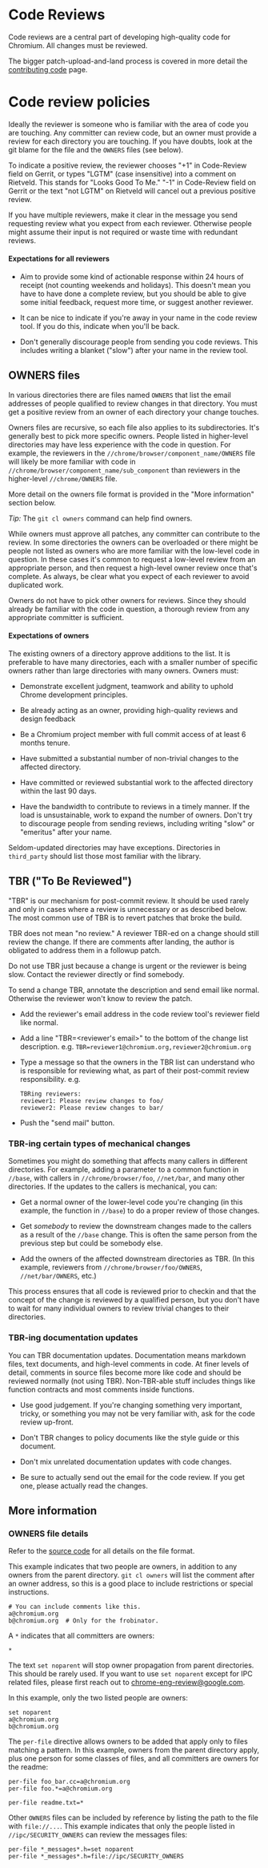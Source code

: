 # Code Reviews

Code reviews are a central part of developing high-quality code for Chromium.
All changes must be reviewed.

The bigger patch-upload-and-land process is covered in more detail the
[contributing code](https://www.chromium.org/developers/contributing-code)
page.

# Code review policies

Ideally the reviewer is someone who is familiar with the area of code you are
touching. Any committer can review code, but an owner must provide a review
for each directory you are touching. If you have doubts, look at the git blame
for the file and the `OWNERS` files (see below).

To indicate a positive review, the reviewer chooses "+1" in Code-Review field
on Gerrit, or types "LGTM" (case insensitive) into a comment on Rietveld. This
stands for "Looks Good To Me." "-1" in Code-Review field on Gerrit or the text
"not LGTM" on Rietveld will cancel out a previous positive review.

If you have multiple reviewers, make it clear in the message you send
requesting review what you expect from each reviewer. Otherwise people might
assume their input is not required or waste time with redundant reviews.

#### Expectations for all reviewers

  * Aim to provide some kind of actionable response within 24 hours of receipt
    (not counting weekends and holidays). This doesn't mean you have to have
    done a complete review, but you should be able to give some initial
    feedback, request more time, or suggest another reviewer.

  * It can be nice to indicate if you're away in your name in the code review
    tool. If you do this, indicate when you'll be back.

  * Don't generally discourage people from sending you code reviews. This
    includes writing a blanket ("slow") after your name in the review tool.

## OWNERS files

In various directories there are files named `OWNERS` that list the email
addresses of people qualified to review changes in that directory. You must
get a positive review from an owner of each directory your change touches.

Owners files are recursive, so each file also applies to its subdirectories.
It's generally best to pick more specific owners. People listed in higher-level
directories may have less experience with the code in question. For example,
the reviewers in the `//chrome/browser/component_name/OWNERS` file will likely
be more familiar with code in `//chrome/browser/component_name/sub_component`
than reviewers in the higher-level `//chrome/OWNERS` file.

More detail on the owners file format is provided in the "More information"
section below.

*Tip:* The `git cl owners` command can help find owners.

While owners must approve all patches, any committer can contribute to the
review. In some directories the owners can be overloaded or there might be
people not listed as owners who are more familiar with the low-level code in
question. In these cases it's common to request a low-level review from an
appropriate person, and then request a high-level owner review once that's
complete. As always, be clear what you expect of each reviewer to avoid
duplicated work.

Owners do not have to pick other owners for reviews. Since they should already
be familiar with the code in question, a thorough review from any appropriate
committer is sufficient.

#### Expectations of owners

The existing owners of a directory approve additions to the list. It is
preferable to have many directories, each with a smaller number of specific
owners rather than large directories with many owners. Owners must:

  * Demonstrate excellent judgment, teamwork and ability to uphold Chrome
    development principles.

  * Be already acting as an owner, providing high-quality reviews and design
    feedback

  * Be a Chromium project member with full commit access of at least 6
    months tenure.

  * Have submitted a substantial number of non-trivial changes to the affected
    directory.

  * Have committed or reviewed substantial work to the affected directory
    within the last 90 days.

  * Have the bandwidth to contribute to reviews in a timely manner. If the load
    is unsustainable, work to expand the number of owners. Don't try to
    discourage people from sending reviews, including writing "slow" or
    "emeritus" after your name.

Seldom-updated directories may have exceptions. Directories in `third_party`
should list those most familiar with the library.

## TBR ("To Be Reviewed")

"TBR" is our mechanism for post-commit review. It should be used rarely and
only in cases where a review is unnecessary or as described below. The most
common use of TBR is to revert patches that broke the build.

TBR does not mean "no review." A reviewer TBR-ed on a change should still
review the change. If there are comments after landing, the author is obligated
to address them in a followup patch.

Do not use TBR just because a change is urgent or the reviewer is being slow.
Contact the reviewer directly or find somebody.

To send a change TBR, annotate the description and send email like normal.
Otherwise the reviewer won't know to review the patch.

  * Add the reviewer's email address in the code review tool's reviewer field
    like normal.

  * Add a line "TBR=<reviewer's email>" to the bottom of the change list
    description. e.g. `TBR=reviewer1@chromium.org,reviewer2@chromium.org`

  * Type a message so that the owners in the TBR list can understand who is
    responsible for reviewing what, as part of their post-commit review
    responsibility. e.g.
    ```
    TBRing reviewers:
    reviewer1: Please review changes to foo/
    reviewer2: Please review changes to bar/
    ```

  * Push the "send mail" button.

### TBR-ing certain types of mechanical changes

Sometimes you might do something that affects many callers in different
directories. For example, adding a parameter to a common function in
`//base`, with callers in `//chrome/browser/foo`, `//net/bar`, and many other
directories. If the updates to the callers is mechanical, you can:

  * Get a normal owner of the lower-level code you're changing (in this
    example, the function in `//base`) to do a proper review of those changes.

  * Get _somebody_ to review the downstream changes made to the callers as a
    result of the `//base` change. This is often the same person from the
    previous step but could be somebody else.

  * Add the owners of the affected downstream directories as TBR. (In this
    example, reviewers from `//chrome/browser/foo/OWNERS`, `//net/bar/OWNERS`,
    etc.)

This process ensures that all code is reviewed prior to checkin and that the
concept of the change is reviewed by a qualified person, but you don't have to
wait for many individual owners to review trivial changes to their directories.

### TBR-ing documentation updates

You can TBR documentation updates. Documentation means markdown files, text
documents, and high-level comments in code. At finer levels of detail, comments
in source files become more like code and should be reviewed normally (not
using TBR). Non-TBR-able stuff includes things like function contracts and most
comments inside functions.

  * Use good judgement. If you're changing something very important, tricky,
    or something you may not be very familiar with, ask for the code review
    up-front.

  * Don't TBR changes to policy documents like the style guide or this document.

  * Don't mix unrelated documentation updates with code changes.

  * Be sure to actually send out the email for the code review. If you get one,
    please actually read the changes.

## More information

### OWNERS file details

Refer to the [source code](https://chromium.googlesource.com/chromium/tools/depot_tools/+/master/owners.py)
for all details on the file format.

This example indicates that two people are owners, in addition to any owners
from the parent directory. `git cl owners` will list the comment after an
owner address, so this is a good place to include restrictions or special
instructions.
```
# You can include comments like this.
a@chromium.org
b@chromium.org  # Only for the frobinator.
```

A `*` indicates that all committers are owners:
```
*
```

The text `set noparent` will stop owner propagation from parent directories.
This should be rarely used. If you want to use `set noparent` except for IPC
related files, please first reach out to chrome-eng-review@google.com.

In this example, only the two listed people are owners:
```
set noparent
a@chromium.org
b@chromium.org
```

The `per-file` directive allows owners to be added that apply only to files
matching a pattern. In this example, owners from the parent directory
apply, plus one person for some classes of files, and all committers are
owners for the readme:
```
per-file foo_bar.cc=a@chromium.org
per-file foo.*=a@chromium.org

per-file readme.txt=*
```

Other `OWNERS` files can be included by reference by listing the path to the
file with `file://...`. This example indicates that only the people listed in
`//ipc/SECURITY_OWNERS` can review the messages files:
```
per-file *_messages*.h=set noparent
per-file *_messages*.h=file://ipc/SECURITY_OWNERS
```
